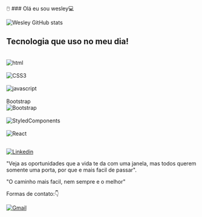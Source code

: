 
 🖱️ ### Olá eu sou wesley💻                   



 ![Wesley GitHub stats](https://github-readme-stats.vercel.app/api?username=WesleyBert&show_icons=true&theme=radical)
 ## Tecnologia que uso no meu dia!

 <div style="display: inline_block"><br/>
<img align="center" alt="html" src="https://img.shields.io/badge/HTML5-E34F26?style=for-the-badge&logo=html5&logoColor=white"/>
</div><br/>

<div>
<img align="center" alt="CSS3" src=https://img.shields.io/badge/CSS3-1572B6?style=for-the-badge&logo=css3&logoColor=white/>
 </div>
 <br/>

<div>
<img align="center" alt="javascript" src=https://img.shields.io/badge/JavaScript-F7DF1E?style=for-the-badge&logo=javascript&logoColor=black/>
 </div>
 <br/>
Bootstrap
 <div>
 
  <div>
<img align="center" alt="Bootstrap" src=https://img.shields.io/badge/bootstrap-3776AB?style=for-the-badge&logo=bootstrap&logoColor=white/>
 </div><br/>
 
 <div>
<img align="center" alt="StyledComponents" src=https://img.shields.io/badge/Redux-3776AB?style=for-the-badge&logo=redux&logoColor=white/>
 </div><br/>

 <div>
<img align="center" alt="React" src=	https://img.shields.io/badge/React-092E20?style=for-the-badge&logo=react&logoColor=white/>
 </div>
 <br/>
 
   [![Linkedin](https://img.shields.io/badge/LinkedIn-0077B5?style=for-the-badge&logo=linkedin&logoColor=white)](https://www.linkedin.com/in/wesley-berto/)
 <br/>

 
 "Veja as oportunidades que a vida te da com uma janela, mas todos querem somente uma porta, por que e mais facil de passar".
 
 "O caminho mais facil, nem sempre e o melhor"

 Formas de contato:👇

[![Gmail](https://img.shields.io/badge/Gmail-D14836?style=for-the-badge&logo=gmail&logoColor=white)](https://mail.google.com/mail/u/0/#inbox)
 <br/>

 <br/>
